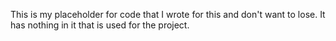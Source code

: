 This is my placeholder for code that I wrote for this and don't want to lose.  It has nothing in it that is used for the project.  